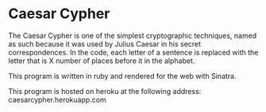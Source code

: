# Caesar Cypher

The Caesar Cypher is one of the simplest cryptographic techniques, named as such because it was used by Julius Caesar in his secret correspondences.
In the code, each letter of a sentence is replaced with the letter that is X number of places before it in the alphabet.

This program is written in ruby and rendered for the web with Sinatra.

This program is hosted on heroku at the following address: caesarcypher.herokuapp.com
